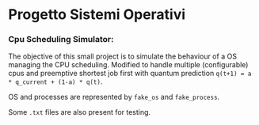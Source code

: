 # Progetto Sistemi Operativi

### Cpu Scheduling Simulator:
The objective of this small project is to simulate the behaviour of a OS managing the CPU scheduling. Modified to handle multiple (configurable) cpus and preemptive shortest job first with quantum prediction ``` q(t+1) = a * q_current + (1-a) * q(t) ```.


OS and processes are represented by ```fake_os``` and ```fake_process```.

Some ```.txt``` files are also present for testing.
